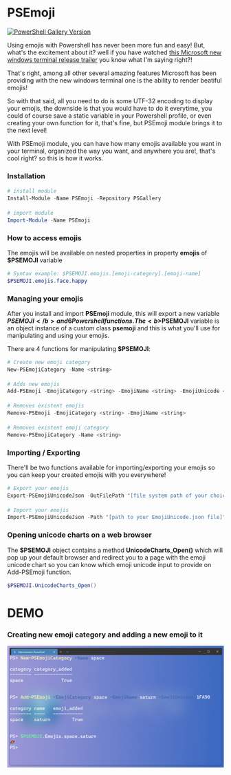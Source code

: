 # PSEmoji
[![PowerShell Gallery Version](https://img.shields.io/powershellgallery/v/PSEmoji)](https://www.powershellgallery.com/packages/PSEmoji/1.0.5)

Using emojis with Powershell has never been more fun and easy! 
But, what's the excitement about it? well if you have watched <a href="https://www.youtube.com/watch?v=8gw0rXPMMPE">this Microsoft new windows terminal release trailer</a> you know what I'm saying right?!

That's right, among all other several amazing features Microsoft has been providing with the new windows terminal one is the ability to render beatiful emojis!

So with that said, all you need to do is some UTF-32 encoding to display your emojis, the downside is that you would have to do it everytime, you could of course save a static variable in your Powershell profile, or even creating your own function for it, that's fine, but PSEmoji module brings it to the next level! 

With PSEmoji module, you can have how many emojis available you want in your terminal, organized the way you want, and anywhere you are!, that's cool right? so this is how it works.
### Installation
```PowerShell
# install module
Install-Module -Name PSEmoji -Repository PSGallery

# import module
Import-Module -Name PSEmoji
```
### How to access emojis
The emojis will be available on nested properties in property <b>emojis</b> of <b>$PSEMOJI</b> variable
```Powershell
# Syntax example: $PSEMOJI.emojis.[emoji-category].[emoji-name]
$PSEMOJI.emojis.face.happy
```
### Managing your emojis
After you install and import <b>PSEmoji</b> module, this will export a new variable <b>$PSEMOJI</b> and 6 Powershell functions.
The <b>$PSEMOJI</b> variable is an object instance of a custom class <b>psemoji</b> and this is what you'll use for manipulating and using your emojis.  

There are 4 functions for manipulating <b>$PSEMOJI</b>:

```Powershell
# Create new emoji category
New-PSEmojiCategory -Name <string>

# Adds new emojis
Add-PSEmoji -EmojiCategory <string> -EmojiName <string> -EmojiUnicode <string>

# Removes existent emojis
Remove-PSEmoji -EmojiCategory <string> -EmojiName <string>

# Removes existent emoji category
Remove-PSEmojiCategory -Name <string>
```
### Importing / Exporting
There'll be two functions available for importing/exporting your emojis so you can keep your created emojis with you everywhere!

```Powershell
# Export your emojis
Export-PSEmojiUnicodeJson -OutFilePath "[file system path of your choice]"

# Import your emojis
Import-PSEmojiUnicodeJson -Path "[path to your EmojiUnicode.json file]"
```

### Opening unicode charts on a web browser
The <b>$PSEMOJI</b> object contains a method <b>UnicodeCharts_Open()</b> which will pop up your default browser and redirect you to a page with the emoji unicode chart so you can know which emoji unicode input to provide on Add-PSEmoji function.

```Powershell
$PSEMOJI.UnicodeCharts_Open()
```

# DEMO

### Creating new emoji category and adding a new emoji to it
![example](/media/new_category_example.png)
